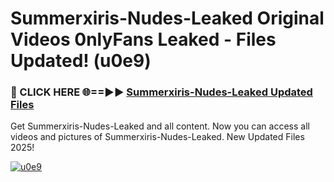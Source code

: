 # Summerxiris-Nudes-Leaked Original Videos 0nlyFans Leaked - Files Updated! (u0e9)

<h3>🔴 CLICK HERE 🌐==►► <a href="https://tinyurl.com/4mcuefdz" rel="nofollow">Summerxiris-Nudes-Leaked Updated Files</a></h3>

Get Summerxiris-Nudes-Leaked and all content. Now you can access all videos and pictures of Summerxiris-Nudes-Leaked. New Updated Files 2025!

[![u0e9](https://i.imgur.com/StAQSOY.gif)](https://tinyurl.com/4mcuefdz)
